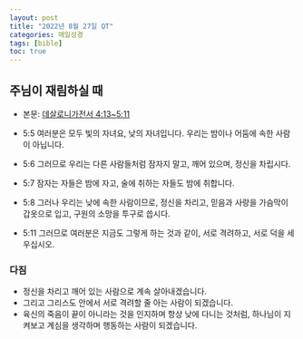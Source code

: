 ```yaml
---
layout: post
title: "2022년 8월 27일 QT"
categories: 매일성경
tags: [bible]
toc: true
---
```


## 주님이 재림하실 때
- 본문: [데살로니가전서 4:13~5:11](https://www.bskorea.or.kr/bible/korbibReadpage.php?version=SAENEW&book=1th&chap=4&sec=13&cVersion=&fontSize=15px&fontWeight=normal#focus#focus)

- 5:5 여러분은 모두 빛의 자녀요, 낮의 자녀입니다. 우리는 밤이나 어둠에 속한 사람이 아닙니다.
- 5:6 그러므로 우리는 다른 사람들처럼 잠자지 말고, 깨어 있으며, 정신을 차립시다.
- 5:7 잠자는 자들은 밤에 자고, 술에 취하는 자들도 밤에 취합니다.
- 5:8 그러나 우리는 낮에 속한 사람이므로, 정신을 차리고, 믿음과 사랑을 가슴막이 갑옷으로 입고, 구원의 소망을 투구로 씁시다.
- 5:11 그러므로 여러분은 지금도 그렇게 하는 것과 같이, 서로 격려하고, 서로 덕을 세우십시오.

### 다짐
- 정신을 차리고 깨어 있는 사람으로 계속 살아내겠습니다.
- 그리고 그리스도 안에서 서로 격려할 줄 아는 사람이 되겠습니다.
- 육신의 죽음이 끝이 아니라는 것을 인지하며 항상 낮에 다니는 것처럼, 하나님이 지켜보고 계심을 생각하며 행동하는 사람이 되겠습니다.
